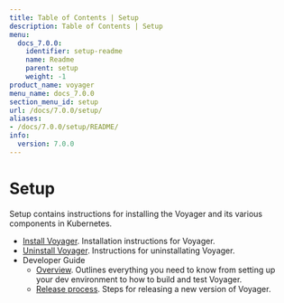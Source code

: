```yaml
---
title: Table of Contents | Setup
description: Table of Contents | Setup
menu:
  docs_7.0.0:
    identifier: setup-readme
    name: Readme
    parent: setup
    weight: -1
product_name: voyager
menu_name: docs_7.0.0
section_menu_id: setup
url: /docs/7.0.0/setup/
aliases:
- /docs/7.0.0/setup/README/
info:
  version: 7.0.0
---
```


# Setup

Setup contains instructions for installing the Voyager and its various components in Kubernetes.

- [Install Voyager](/docs/7.0.0/setup/install). Installation instructions for Voyager.
- [Uninstall Voyager](/docs/7.0.0/setup/uninstall). Instructions for uninstallating Voyager.
- Developer Guide
  - [Overview](/docs/7.0.0/setup/developer-guide/overview). Outlines everything you need to know from setting up your dev environment to how to build and test Voyager.
  - [Release process](/docs/7.0.0/setup/developer-guide/release). Steps for releasing a new version of Voyager.
